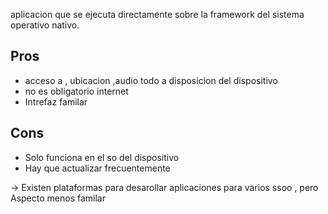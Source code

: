 aplicacion que se ejecuta directamente sobre la framework del sistema operativo nativo.

## Pros
- acceso a , ubicacion ,audio todo a disposicion del dispositivo 
- no es obligatorio internet 
- Intrefaz familar
## Cons
- Solo funciona en el so del dispositivo 
- Hay que actualizar frecuentemente


-> Existen plataformas para desarollar aplicaciones para varios ssoo 
	, pero Aspecto menos familar